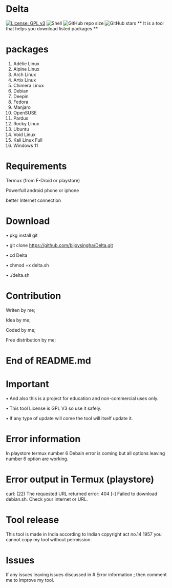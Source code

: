 # Delta 
[![License: GPL v3](https://img.shields.io/badge/License-GPLv3-blue.svg)](LICENSE)
![Shell](https://img.shields.io/badge/language-shell-green)
![GitHub repo size](https://img.shields.io/github/repo-size/bijoysingha/Delta)
![GitHub stars](https://img.shields.io/github/stars/bijoysingha/Delta?style=social)
** It is a tool that helps you download listed packages **

# packages 
 1. Adélie Linux
  2. Alpine Linux
  3. Arch Linux
  4. Artix Linux
  5. Chimera Linux
  6. Debian
  7. Deepin
  8. Fedora
  9. Manjaro
 10. OpenSUSE
 11. Pardus
 12. Rocky Linux
 13. Ubuntu
 14. Void Linux
 15. Kali Linux Full
 16. Windows 11

# Requirements 
<p>Termux (from F-Droid or playstore)</p>
<p>Powerfull android phone or iphone</p>
<p>better Internet connection</p>

# Download
• pkg install git

• git clone https://github.com/bijoysingha/Delta.git

• cd Delta

• chmod +x delta.sh

• ./delta.sh

# Contribution 
Writen by me;

Idea by me;

Coded by me;

Free distribution by me;

# End of README.md

# Important 
• And also this is a project for education and non-commercial uses only.

• This tool License is GPL V3 so use it safely.

• If any type of update will come the tool will itself update it.

# Error information 
In playstore termux number 6 Debain error is coming but all options leaving number 6 option are working.

# Error output in Termux (playstore)
curl: (22) The requested URL returned error: 404
[-] Failed to download debian.sh. Check your internet or URL.

# Tool release 
This tool is made in India according to Indian copyright act no.14 1957 you cannot copy my tool without permission. 

# Issues 
If any issues leaving issues discussed in # Error information ; then comment me to improve my tool.
